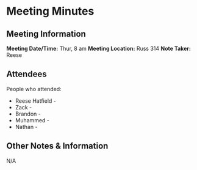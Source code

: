 # Meeting Minutes
## Meeting Information
**Meeting Date/Time:** Thur, 8 am
**Meeting Location:** Russ 314
**Note Taker:** Reese

## Attendees
People who attended:
- Reese Hatfield -
- Zack -
- Brandon -
- Muhammed -
- Nathan - 

## Other Notes & Information
N/A
